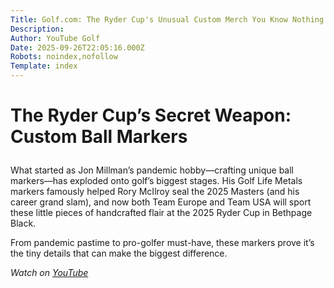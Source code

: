 ```yaml
---
Title: Golf.com: The Ryder Cup's Unusual Custom Merch You Know Nothing About
Description: 
Author: YouTube Golf
Date: 2025-09-26T22:05:16.000Z
Robots: noindex,nofollow
Template: index
---
```

<h1>
  
  
  The Ryder Cup’s Secret Weapon: Custom Ball Markers
</h1>

<p>What started as Jon Millman’s pandemic hobby—crafting unique ball markers—has exploded onto golf’s biggest stages. His Golf Life Metals markers famously helped Rory McIlroy seal the 2025 Masters (and his career grand slam), and now both Team Europe and Team USA will sport these little pieces of handcrafted flair at the 2025 Ryder Cup in Bethpage Black.</p>

<p>From pandemic pastime to pro-golfer must-have, these markers prove it’s the tiny details that can make the biggest difference.</p>

<p><em>Watch on <a href="https://www.youtube.com/watch?v=GxtZcnDHGaM" rel="noopener noreferrer">YouTube</a></em></p>

